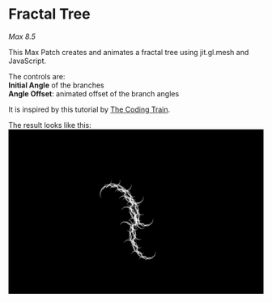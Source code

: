 # Fractal Tree

*Max 8.5*

This Max Patch creates and animates a fractal tree using jit.gl.mesh and JavaScript. 

The controls are:<br/>
**Initial Angle** of the branches<br/>
**Angle Offset**: animated offset of the branch angles<br/>

It is inspired by this tutorial by [The Coding Train](https://youtu.be/0jjeOYMjmDU).

The result looks like this:<br/>
![Resulting image](/picture/FractalTree.png)

